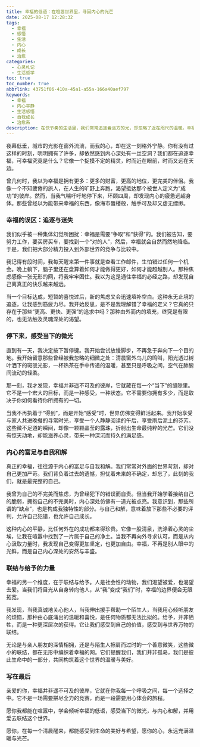 ```yaml
---
title: 幸福的低语：在喧嚣世界里，寻回内心的光芒
date: 2025-08-17 12:28:32
tags:
  - 幸福
  - 感悟
  - 生活
  - 内心
  - 成长
  - 治愈
categories:
  - 心灵札记
  - 生活哲学
toc: true
toc_number: true
abbrlink: 43751f06-410a-45a1-a55a-166a40aef797
keywords:
  - 幸福
  - 内心平静
  - 生活感悟
  - 自我成长
  - 治愈系
description: 在快节奏的生活里，我们常常追逐着远方的光，却忽略了近在咫尺的温暖。幸福，究竟是遥不可及的彼岸，还是触手可及的当下？这篇文章，将带你一同探索幸福的真谛，感受那些被我们遗忘的、细微而深刻的喜悦，学会与内心和解，在喧嚣中寻回属于自己的那份宁静与光芒。
---
```


夜幕低垂，城市的光影在窗外流淌，而我的心，却在这一刻格外宁静。你有没有过这样的时刻，明明拥有了许多，却依然感到内心深处有一丝空洞？我们都在追逐幸福，可幸福究竟是什么？它像一个捉摸不定的精灵，时而近在眼前，时而又远在天边。

曾几何时，我以为幸福是拥有更多：更多的财富，更高的地位，更完美的伴侣。我像一个不知疲倦的旅人，在人生的旷野上奔跑，渴望抵达那个被世人定义为“成功”的彼岸。然而，当我气喘吁吁地停下来，环顾四周，却发现内心的疲惫远超身体。那些曾经以为能带来幸福的东西，像海市蜃楼般，触手可及却又虚无缥缈。

### 幸福的误区：追逐与迷失

我们似乎被一种集体幻觉所困扰：幸福是需要“争取”和“获得”的。我们被告知，要努力工作，要买房买车，要找到一个“对的人”，然后，幸福就会自然而然地降临。于是，我们把大部分精力投入到外部世界的竞争与比较中。

我记得有段时间，我每天醒来第一件事就是查看工作邮件，生怕错过任何一个机会。晚上躺下，脑子里还在盘算着如何才能做得更好，如何才能超越别人。那种焦虑感像一张无形的网，将我牢牢困住。我以为这是通往幸福的必经之路，却发现自己离真正的快乐越来越远。

当一个目标达成，短暂的喜悦过后，新的焦虑又会迅速填补空白。这种永无止境的追逐，让我感到筋疲力尽。我开始反思，是不是我理解错了幸福的定义？它真的只存在于那些“更高、更快、更强”的追求中吗？那种由外而内的填充，终究是有限的，也无法触及灵魂深处的渴望。

### 停下来，感受当下的微光

直到有一天，我决定按下暂停键。我开始尝试放慢脚步，不再急于奔向下一个目的地。我开始留意那些曾经被我忽略的细微之处：清晨窗外鸟儿的鸣叫，阳光透过树叶洒下的斑驳光影，一杯热茶在手中传递的温暖，甚至只是呼吸之间，空气在肺腑间流动的轻柔。

那一刻，我才发现，幸福并非遥不可及的彼岸，它就藏在每一个“当下”的缝隙里。它不是一个宏大的目标，而是一种感受，一种状态。它不需要你拥有多少，而是取决于你如何看待你所拥有的一切。

当我不再执着于“得到”，而是开始“感受”时，世界仿佛变得鲜活起来。我开始享受与家人共进晚餐的寻常时光，享受一个人静静阅读的午后，享受雨后泥土的芬芳。这些微不足道的瞬间，却像一颗颗晶莹的露珠，折射出生命最纯粹的光芒。它们没有惊天动地，却能滋养心灵，带来一种深沉而持久的满足感。

### 内心的富足与自我和解

真正的幸福，往往源于内心的富足与自我和解。我们常常对外面的世界苛刻，却对自己更加严苛。我们背负着过去的遗憾，担忧着未来的不确定，却忘了，此刻的我们，就是最完整的自己。

我曾为自己的不完美而焦虑，为曾经犯下的错误而自责。但当我开始学着接纳自己的脆弱，拥抱自己的不完美时，内心深处仿佛有一道光被点亮。我意识到，那些所谓的“缺点”，也是构成我独特性的部分。与自己和解，意味着放下那些不必要的评判，允许自己犯错，也允许自己成长。

这种内心的平静，比任何外在的成功都来得珍贵。它像一股清泉，洗涤着心灵的尘埃，让我在喧嚣中找到了一片属于自己的净土。当我不再向外寻求认可，而是从内心汲取力量时，我发现自己变得更加坚定，也更加自由。幸福，不再是别人眼中的光鲜，而是自己内心深处的安然与丰盛。

### 联结与给予的力量

幸福的另一个维度，在于联结与给予。人是社会性的动物，我们渴望被爱，也渴望去爱。当我们将目光从自身转向他人，从“我”变成“我们”时，幸福的边界便会无限拓宽。

我发现，当我真诚地关心他人，当我伸出援手帮助一个陌生人，当我用心倾听朋友的烦恼，那种由心底涌出的温暖和喜悦，是任何物质都无法比拟的。给予，并非牺牲，而是一种更深层次的获得。它让我们感受到自己的价值，感受到与世界万物的联结。

无论是与亲人朋友的深情相拥，还是与陌生人擦肩而过时的一个善意微笑，这些微小的联结，都在无形中编织着幸福的网。它们提醒我们，我们并非孤岛，我们是彼此生命中的一部分，共同构筑着这个世界的温暖与美好。

### 写在最后

亲爱的你，幸福并非遥不可及的彼岸，它就在你我每一个呼吸之间，每一个选择之中。它不是一场需要拼尽全力的竞赛，而是一段需要用心体会的旅程。

愿你我都能在喧嚣中，学会倾听幸福的低语，感受当下的微光，与内心和解，并用爱去联结这个世界。

愿你，在每一个清晨醒来，都能感受到生命的美好与希望，愿你的心，永远充满温暖与光芒。